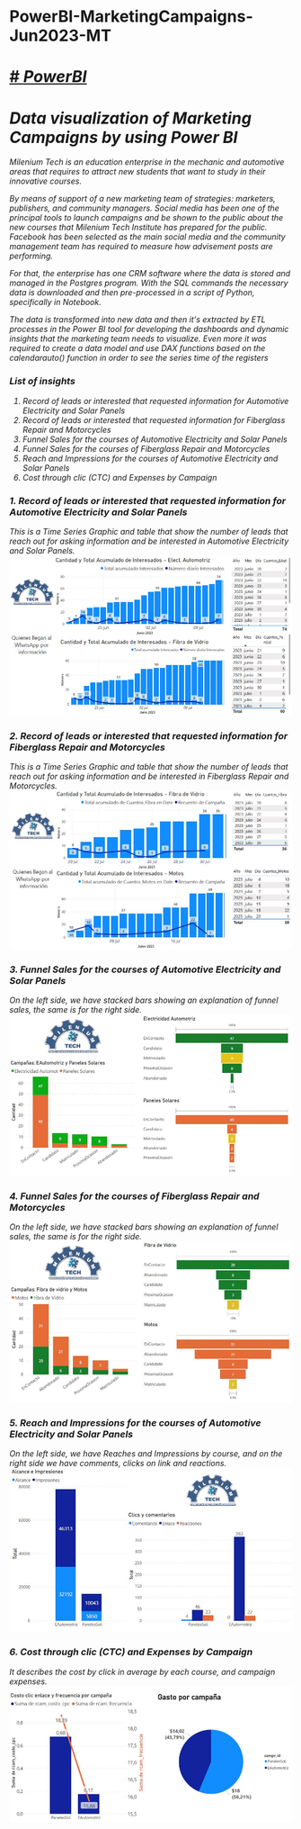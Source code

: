 # PowerBI-MarketingCampaigns-Jun2023-MT

<h1><a href="https://powerbi.microsoft.com/" target="blank" rel="noopener noreferrer"># <i>PowerBI<i></a></h1>

<h1> Data visualization of Marketing Campaigns by using Power BI</h1>

Milenium Tech is an education enterprise in the mechanic and automotive areas that requires to attract new students that want to study in their innovative courses.

By means of support of a new marketing team of strategies: marketers, publishers, and community managers. Social media has been one of the principal tools to launch campaigns and be shown to the public about the new courses that Milenium Tech Institute has prepared for the public. Facebook has been selected as the main social media and the community management team has required to measure how advisement posts are performing.

For that, the enterprise has one CRM software where the data is stored and managed in the Postgres program. With the SQL commands the necessary data is downloaded and then pre-processed in a script of Python, specifically in Notebook.

The data is transformed into new data and then it's extracted by ETL processes in the Power BI tool for developing the dashboards and dynamic insights that the marketing team needs to visualize. Even more it was required to create a data model and use DAX functions based on the calendarauto() function in order to see the series time of the registers

<h3>List of insights</h3>

<ol type = "1">
  <li>Record of leads or interested that requested information for Automotive Electricity and Solar Panels</li>
  <li>Record of leads or interested that requested information for Fiberglass Repair and Motorcycles</li>
  <li>Funnel Sales for the courses of Automotive Electricity and Solar Panels</li>
  <li>Funnel Sales for the courses of Fiberglass Repair and Motorcycles</li>
  <li>Reach and Impressions for the courses of Automotive Electricity and Solar Panels</li>
  <li>Cost through clic (CTC) and Expenses by Campaign</li>  
</ol>

<h3>1. Record of leads or interested that requested information for Automotive Electricity and Solar Panels</h3>
This is a Time Series Graphic and table that show the number of leads that reach out for asking information and be interested in Automotive Electricity and Solar Panels.
</br>
  <img src="Images/TrackingCampaing1.JPG" alt="">

<h3>2. Record of leads or interested that requested information for Fiberglass Repair and Motorcycles</h3>
This is a Time Series Graphic and table that show the number of leads that reach out for asking information and be interested in Fiberglass Repair and Motorcycles.
</br>
  <img src="Images/TrackingCampaing2.JPG" alt="">

<h3>3. Funnel Sales for the courses of Automotive Electricity and Solar Panels</h3>
On the left side, we have stacked bars showing an explanation of funnel sales, the same is for the right side. 
</br>
  <img src="Images/Inscritos1.JPG" alt="">

<h3>4. Funnel Sales for the courses of Fiberglass Repair and Motorcycles</h3>
On the left side, we have stacked bars showing an explanation of funnel sales, the same is for the right side.
</br>
  <img src="Images/Inscritos2.JPG" alt="">

<h3>5. Reach and Impressions for the courses of Automotive Electricity and Solar Panels</h3>
On the left side, we have Reaches and Impressions by course, and on the right side we have comments, clicks on link and reactions.  
</br>
  <img src="Images/Impressions1.JPG" alt="">

<h3>6. Cost through clic (CTC) and Expenses by Campaign</h3>
It describes the cost by click in average by each course, and campaign expenses. 
</br>
  <img src="Images/ClicsRate.JPG" alt="">

